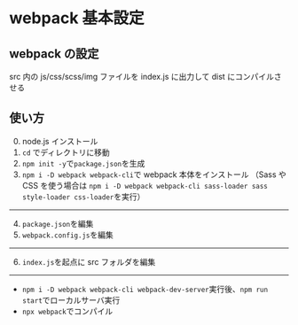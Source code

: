 # webpack 基本設定

## webpack の設定

src 内の js/css/scss/img ファイルを index.js に出力して dist にコンパイルさせる

## 使い方

0. node.js インストール
1. `cd` でディレクトリに移動
2. `npm init -y`で`package.json`を生成
3. `npm i -D webpack webpack-cli`で webpack 本体をインストール
   （Sass や CSS を使う場合は `npm i -D webpack webpack-cli sass-loader sass style-loader css-loader`を実行）

---

4. `package.json`を編集
5. `webpack.config.js`を編集

---

6. `index.js`を起点に src フォルダを編集

---

- `npm i -D webpack webpack-cli webpack-dev-server`実行後、`npm run start`でローカルサーバ実行
- `npx webpack`でコンパイル
